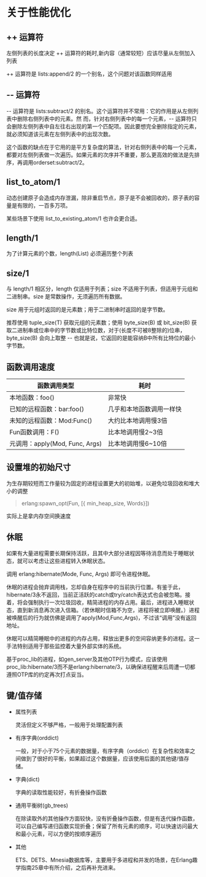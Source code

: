 关于性能优化
===

++ 运算符
---

左侧列表的长度决定 ++ 运算符的耗时,新内容（通常较短）应该尽量从左侧加入列表

++ 运算符是 lists:append/2 的一个别名，这个问题对该函数同样适用

-- 运算符
---

-- 运算符是 lists:subtract/2 的别名。这个运算符并不常用：它的作用是从左侧列表中删除右侧列表中的元素。然 而，针对右侧列表中的每一个元素，-- 运算符只会删除左侧列表中自左往右出现的第一个匹配项。因此要想完全删除指定的元素，就必须知道该元素在左侧列表中的出现次数。

这个函数的缺点在于它用的是平方复杂度的算法，针对右侧列表中的每一个元素，都要对左侧列表做一次遍历。如果元素的次序并不重要，那么更高效的做法是先排序，再调用orderset:subtract/2。

list_to_atom/1
---

动态创建原子会造成内存泄漏，除非重启节点，原子是不会被回收的，原子表的容量是有限的，一百多万项。

某些场景下使用 list_to_existing_atom/1 也许会更合适。

length/1
---

为了计算元素的个数，length(List) 必须遍历整个列表

size/1
---

与 length/1 相区分，length 仅适用于列表；size 不适用于列表，但适用于元组和二进制串。size 是常数操作，无须遍历所有数据。

size 用于元组时返回的是元素数；用于二进制串时返回的是字节数。

推荐使用 tuple_size(T) 获取元组的元素数；使用 byte_size(B) 或 bit_size(B) 获取二进制串或位串中的字节数或比特位数，对于(长度不可被8整除的)位串，byte_size(B) 会向上取整 -- 也就是说，它返回的是能容纳B中所有比特位的最小字节数。

函数调用速度
---

| 函数调用类型 | 耗时 |
| - | - |
| 本地函数：foo() | 非常快 |
| 已知的远程函数：bar:foo() | 几乎和本地函数调用一样快 |
| 未知的远程函数：Mod:Func() | 大约比本地调用慢3倍 |
| Fun函数调用：F() | 比本地调用慢2~3倍 |
| 元调用：apply(Mod, Func, Args) | 比本地调用慢6~10倍 |

设置堆的初始尺寸
---

为生存期较短而工作量较为固定的进程设置更大的初始堆，以避免垃圾回收和堆大小的调整

> erlang:spawn_opt(Fun, [{ min_heap_size, Words}])

实际上是拿内存空间换速度

休眠
---

如果有大量进程需要长期保持活跃，且其中大部分进程因等待消息而处于睡眠状态，就可以考虑让这些进程转入休眠状态。

调用 erlang:hibernate(Mode, Func, Args) 即可令进程休眠。

休眠的进程会抛弃调用栈，忘却自身在程序中的当前执行位置。有鉴于此，hibernate/3永不返回，当前正活跃的catch或try/catch表达式也会被忽略。接着，将会强制执行一次垃圾回收，精简进程的内存占用。最后，进程进入睡眠状态，直到新消息再次进入信箱。（若休眠时信箱不为空，进程将被立即唤醒。）进程被唤醒后的行为就仿佛是调用了apply(Mod,Func,Args)，不过该“调用”没有返回地址。

休眠可以精简睡眠中的进程的内存占用，释放出更多的空间容纳更多的进程。这一手法特别适用于那些监控着大量外部实体的系统。

基于proc_lib的进程，如gen_server及其他OTP行为模式，应该使用proc_lib:hibernate/3而不是erlang:hibernate/3，以确保进程醒来后周遭一切都遵照OTP库的约定再次打点妥当。

键/值存储
---

* 属性列表

    灵活但定义不够严格，一般用于处理配置列表

* 有序字典(orddict)

    一般，对于小于75个元素的数据量，有序字典（orddict）在复杂性和效率之间做到了很好的平衡，如果超过这个数据量，应该使用后面的其他键/值存储。

* 字典(dict)

    字典的读取性能较好，有折叠操作函数

* 通用平衡树(gb_trees)

    在除读取外的其他操作方面较快，没有折叠操作函数，但是有迭代操作函数，可以自己编写递归函数实现折叠；保留了所有元素的顺序，可以快速访问最大和最小元素，可以方便的按顺序遍历

* 其他

    ETS、DETS、Mnesia数据库等，主要用于多进程和并发的场景，在Erlang趣学指南25章中有所介绍，之后再补充进来。
